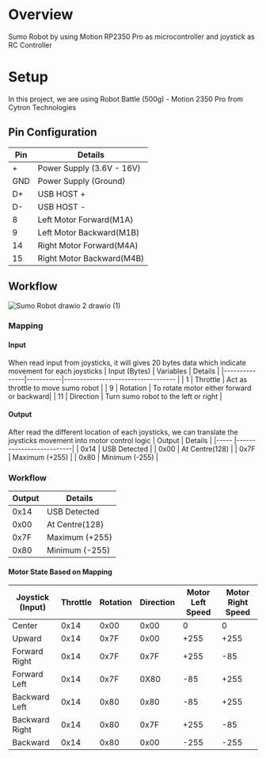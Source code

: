 # Overview

Sumo Robot by using Motion RP2350 Pro as microcontroller and joystick as RC Controller

# Setup

In this project, we are using Robot Battle (500g) - Motion 2350 Pro from Cytron Technologies

## Pin Configuration

| Pin | Details                  |
|-----|--------------------------|
| +   | Power Supply (3.6V - 16V)|
| GND | Power Supply (Ground)    |
| D+  | USB HOST +               |
| D-  | USB HOST -               |
| 8   | Left Motor Forward(M1A)  |
| 9   | Left Motor Backward(M1B) |
| 14  | Right Motor Forward(M4A) |
| 15  | Right Motor Backward(M4B)|

## Workflow
![Sumo Robot drawio 2 drawio (1)](https://github.com/user-attachments/assets/4610c61e-daff-46e2-894c-34433b60239a)

### Mapping

#### Input 
When read input from joysticks, it will gives 20 bytes data which indicate movement for each joysticks
| Input (Bytes) | Variables | Details                                   |
|---------------|-----------|-----------------------------------        |
|   1           | Throttle  | Act as throttle to move sumo robot        |
|   9           | Rotation  | To rotate motor either forward or backward|
|   11          | Direction | Turn sumo robot to the left or right      |

#### Output

After read the different location of each joysticks, we can translate the joysticks movement into motor control logic
| Output | Details                  |
|-----   |--------------------------|
| 0x14   | USB Detected             |
| 0x00   | At Centre(128)           |
| 0x7F   | Maximum (+255)           |
| 0x80   | Minimum (-255)           |

### Workflow

| Output | Details                  |
|-----   |--------------------------|
| 0x14   | USB Detected             |
| 0x00   | At Centre(128)           |
| 0x7F   | Maximum (+255)           |
| 0x80   | Minimum (-255)           |

#### Motor State Based on Mapping

| Joystick (Input) | Throttle | Rotation | Direction | Motor Left Speed  | Motor Right Speed |
| -----------------| -------- | -------- | --------- | ------------------| ----------------- |
| Center           | 0x14     | 0x00     | 0x00      | 0                 | 0                 |
| Upward           | 0x14     | 0x7F     | 0x00      | +255              | +255              |
| Forward Right    | 0x14     | 0x7F     | 0x7F      | +255              | -85               |
| Forward Left     | 0x14     | 0x7F     | 0X80      | -85               | +255              |
| Backward Left    | 0x14     | 0x80     | 0x80      | -85               | +255              |
| Backward Right   | 0x14     | 0x80     | 0x7F      | +255              | -85               |
| Backward         | 0x14     | 0x80     | 0x00      | -255              | -255              |
